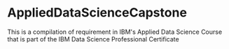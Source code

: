 # AppliedDataScienceCapstone
This is a compilation of requirement in IBM's Applied Data Science Course that is part of the IBM Data Science Professional Certificate
